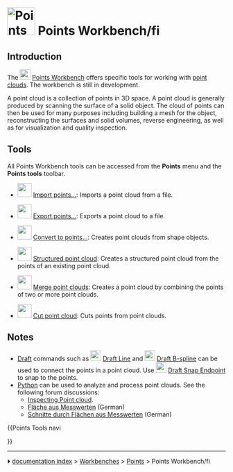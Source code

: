 # <img alt="Points workbench icon" src=images/Workbench_Points.svg  style="width:64px;"> Points Workbench/fi




## Introduction

The <img alt="" src=images/Workbench_Points.svg  style="width:24px;"> [Points Workbench](Points_Workbench.md) offers specific tools for working with [point clouds](http://en.wikipedia.org/wiki/Point_cloud). The workbench is still in development.

A point cloud is a collection of points in 3D space. A point cloud is generally produced by scanning the surface of a solid object. The cloud of points can then be used for many purposes including building a mesh for the object, reconstructing the surfaces and solid volumes, reverse engineering, as well as for visualization and quality inspection.

## Tools

All Points Workbench tools can be accessed from the **Points** menu and the **Points tools** toolbar.

-   <img alt="" src=images/Points_Import.svg  style="width:32px;"> [Import points\...](Points_Import.md): Imports a point cloud from a file.

-   <img alt="" src=images/Points_Export.svg  style="width:32px;"> [Export points\...](Points_Export.md): Exports a point cloud to a file.

-   <img alt="" src=images/Points_Convert.svg  style="width:32px;"> [Convert to points\...](Points_Convert.md): Creates point clouds from shape objects.

-   <img alt="" src=images/Points_Structure.svg  style="width:32px;"> [Structured point cloud](Points_Structure.md): Creates a structured point cloud from the points of an existing point cloud.

-   <img alt="" src=images/Points_Merge.svg  style="width:32px;"> [Merge point clouds](Points_Merge.md): Creates a point cloud by combining the points of two or more point clouds.

-   <img alt="" src=images/Points_PolyCut.svg  style="width:32px;"> [Cut point cloud](Points_PolyCut.md): Cuts points from point clouds.

## Notes

-   [Draft](Draft_Workbench.md) commands such as <img alt="" src=images/Draft_Line.svg  style="width:24px;"> [Draft Line](Draft_Line.md) and <img alt="" src=images/Draft_BSpline.svg  style="width:24px;"> [Draft B-spline](Draft_BSpline.md) can be used to connect the points in a point cloud. Use <img alt="" src=images/Draft_Snap_Endpoint.svg  style="width:24px;"> [Draft Snap Endpoint](Draft_Snap_Endpoint.md) to snap to the points.
-   [Python](Python.md) can be used to analyze and process point clouds. See the following forum discussions:
    -   [Inspecting Point cloud](http://forum.freecadweb.org/viewtopic.php?f=3&t=16098).
    -   [Fläche aus Messwerten](http://forum.freecadweb.org/viewtopic.php?f=13&t=15988) (German)
    -   [Schnitte durch Flächen aus Messwerten](http://forum.freecadweb.org/viewtopic.php?f=13&t=16103) (German)





{{Points Tools navi

}}



---
⏵ [documentation index](../README.md) > [Workbenches](Category_Workbenches.md) > [Points](Category_Points.md) > Points Workbench/fi
